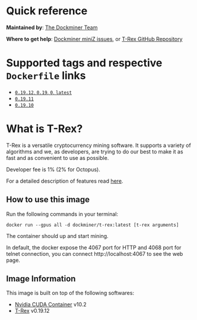 # Quick reference

**Maintained by**: [The Dockminer Team](https://github.com/dockminer/T-Rex)

**Where to get help**: [Dockminer miniZ issues](https://github.com/dockminer/T-Rex/issues), or [T-Rex GitHub Repository](https://github.com/trexminer/T-Rex)

# Supported tags and respective `Dockerfile` links

- [`0.19.12`, `0.19`, `0`, `latest`](https://github.com/dockminer/T-Rex/blob/70459f0d667ea124483a7c13bac19accf9675608/README.md)
- [`0.19.11`](https://github.com/dockminer/T-Rex/blob/eb8537c3c0f67db2ab182ec04e9649f7d84bdb94/Dockerfile)
- [`0.19.10`](https://github.com/dockminer/T-Rex/blob/31943a3d3a19d26407c3f9304643dcfd06455bd7/Dockerfile)

# What is T-Rex?

T-Rex is a versatile cryptocurrency mining software. It supports a variety of algorithms and we, as developers, are trying to do our best to make it as fast and as convenient to use as possible.

Developer fee is 1% (2% for Octopus).

For a detailed description of features read [here](https://github.com/trexminer/T-Rex).

## How to use this image

Run the following commands in your terminal:

`docker run --gpus all -d dockminer/t-rex:latest [t-rex arguments]`

The container should up and start mining.

In default, the docker expose the 4067 port for HTTP and 4068 port for telnet connection, you can connect http://localhost:4067 to see the web page.

## Image Information

This image is built on top of the following softwares:

- [Nvidia CUDA Container](https://gitlab.com/nvidia/container-images/cuda) v10.2
- [T-Rex](https://github.com/trexminer/T-Rex) v0.19.12
